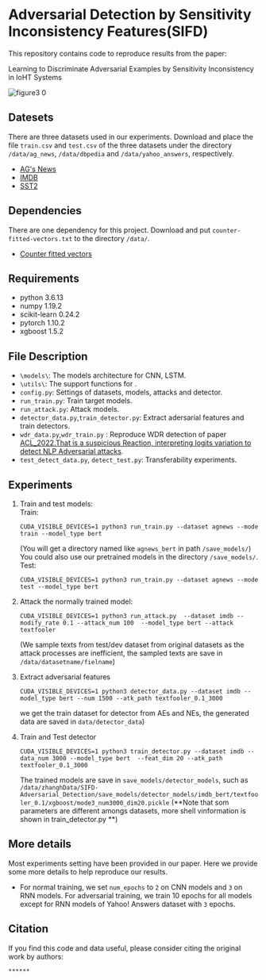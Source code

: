 # Adversarial Detection by Sensitivity Inconsistency Features(SIFD)
This repository contains code to reproduce results from the paper:

Learning to Discriminate Adversarial Examples by Sensitivity Inconsistency in IoHT Systems

![figure3 0](https://user-images.githubusercontent.com/30210177/168559777-96107dfd-b0c6-4232-8b00-19ca3a6094a7.png)


## Datesets
There are three datasets used in our experiments. Download and place the file `train.csv` and `test.csv` of the three datasets under the directory `/data/ag_news`, `/data/dbpedia` and `/data/yahoo_answers`, respectively.

- [AG's News](https://s3.amazonaws.com/fast-ai-nlp/ag_news_csv.tgz)
- [IMDB](https://ai.stanford.edu/~amaas/data/sentiment/)
- [SST2](https://nlp.stanford.edu/sentiment/)

## Dependencies
There are one dependency for this project. Download and put `counter-fitted-vectors.txt` to the directory `/data/`.

- [Counter fitted vectors](https://github.com/nmrksic/counter-fitting/blob/master/word_vectors/counter-fitted-vectors.txt.zip)

## Requirements
- python 3.6.13
- numpy 1.19.2
- scikit-learn 0.24.2 
- pytorch 1.10.2
- xgboost 1.5.2

## File Description
- `\models\`:  The models architecture for CNN, LSTM.
- `\utils\`: The support functions for .
- `config.py`: Settings of datasets, models, attacks and detector.
- `run_train.py`: Train target models.
- `run_attack.py`: Attack models.
- `detector_data.py`,`train_detector.py`: Extract adersarial features and train detectors.
- `wdr_data.py`,`wdr_train.py` : Reproduce WDR detection of paper [ACL_2022.That is a suspicious Reaction, interpreting logits variation to detect NLP Adversarial attacks](https://arxiv.org/pdf/2204.04636.pdf).
- `test_detect_data.py`, `detect_test.py`: Transferability experiments.

## Experiments

1. Train and test models:\
    Train:
    ```shell
    CUDA_VISIBLE_DEVICES=1 python3 run_train.py --dataset agnews --mode train --model_type bert
    ```
    (You will get a directory named like `agnews_bert` in path `/save_models/`)\
    You could also use our pretrained models in the directory `/save_models/`.
    Test:
    ```shell
    CUDA_VISIBLE_DEVICES=1 python3 run_train.py --dataset agnews --mode test --model_type bert
    ```

2. Attack the normally trained model:
    ```shell
   CUDA_VISIBLE_DEVICES=1 python3 run_attack.py  --dataset imdb --modify_rate 0.1 --attack_num 100  --model_type bert --attack textfooler
    ```
    (We sample texts from test/dev dataset from original datasets as the attack processes are inefficient, the sampled texts are save in `/data/datasetname/fielname`)

3. Extract adversarial features

    ```shell
   CUDA_VISIBLE_DEVICES=1 python3 detector_data.py --dataset imdb --model_type bert --num 1500 --atk_path textfooler_0.1_3000 
    ```
    we get the train dataset for detector from AEs and NEs, the generated data are saved in 
     `data/detector_data`)

4. Train and Test detector 

    ```shell
    CUDA_VISIBLE_DEVICES=1 python3 train_detector.py --dataset imdb --data_num 3000 --model_type bert  --feat_dim 20 --atk_path textfooler_0.1_3000
    ```
    The trained models are save in `save_models/detector_models`, such as `/data/zhanghData/SIFD-Adversarial_Detection/save_models/detector_models/imdb_bert/textfooler_0.1/xgboost/mode3_num3000_dim20.pickle`
    (**Note that som parameters are different amongs datasets, more shell vinformation is shown in train_detector.py **)

## More details

Most experiments setting have been provided in our paper. Here we provide some more details to help reproduce our results.

+ For normal training, we set `num_epochs` to `2` on CNN models and `3` on RNN models. For adversarial training, we train 10 epochs for all models except for RNN models of Yahoo! Answers dataset with `3` epochs.


## Citation

If you find this code and data useful, please consider citing the original work by authors:

```
******
```
